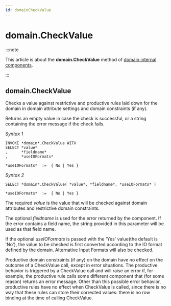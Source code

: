 ```yaml
---
id: domainCheckValue
---
```


# domain.CheckValue




:::note

This article is about the **domain.CheckValue** method of [domain internal components](/docs/Extensions/Domain_and_table_internal_components).

:::

## **domain.CheckValue**

Checks a value against restrictive and productive rules laid down for the domain in domain attribute settings and domain constraints (if any).

Returns an empty value in case the check is successful, or a string containing the error message if the check fails.

*Syntax 1*

```
INVOKE *domain*.CheckValue WITH 
SELECT *value*
,      *fieldname*
,      *useIOFormats*

*useIOFormats*  :=  { No | Yes }
```

*Syntax 2*

```
SELECT *domain*.CheckValue( *value*, *fieldname*, *useIOFormats* )

*useIOFormats*  :=  { No | Yes }
```

The required *value* is the value that will be checked against domain attributes and restrictive domain constraints.

The optional *fieldname* is used for the error returned by the component. If the error contains a field name, the string provided in this parameter will be used as that field name.

If the optional *useIOFormats* is passed with the 'Yes' value(the default is 'No'), the value to be checked is first converted according to the IO format defined by the domain. Alternative Input Formats will also be checked.

Productive domain constraints (if any) on the domain have no effect on the outcome of a CheckValue call, except in error situations. The productive behavior is triggered by a CheckValue call and will raise an error if, for example, the productive rule calls some different component that (for some reason) returns an error message. Other than this possible error behavior, productive rules have no effect when CheckValue is called, since there is no way that these rules can store their corrected values: there is no row binding at the time of calling CheckValue.